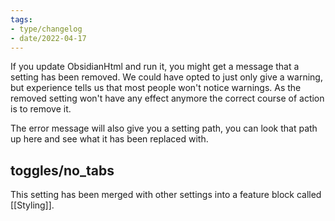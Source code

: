 ```yaml
---
tags:
- type/changelog
- date/2022-04-17
---
```

If you update ObsidianHtml and run it, you might get a message that a setting has been removed. We could have opted to just only give a warning, but experience tells us that most people won't notice warnings. As the removed setting won't have any effect anymore the correct course of action is to remove it.

The error message will also give you a setting path, you can look that path up here and see what it has been replaced with.

## toggles/no_tabs
This setting has been merged with other settings into a feature block called [[Styling]].